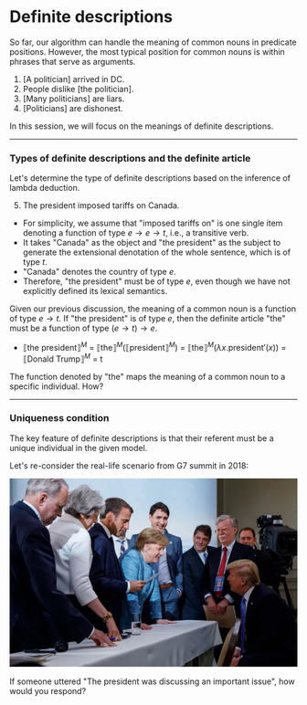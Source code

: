 # Definite descriptions

So far, our algorithm can handle the meaning of common nouns in predicate positions. However, the most typical position for common nouns is within phrases that serve as arguments. 

1. [A politician] arrived in DC.
2. People dislike [the politician].
3. [Many politicians] are liars.
4. [Politicians] are dishonest.

In this session, we will focus on the meanings of definite descriptions. 

---

### Types of definite descriptions and the definite article

Let's determine the type of definite descriptions based on the inference of lambda deduction. 

5. The president imposed tariffs on Canada.

- For simplicity, we assume that "imposed tariffs on" is one single item denoting a function of type $e \rightarrow e \rightarrow t$, i.e., a transitive verb.
- It takes "Canada" as the object and "the president" as the subject to generate the extensional denotation of the whole sentence, which is of type $t$. 
- "Canada" denotes the country of type $e$.
- Therefore, "the president" must be of type $e$, even though we have not explicitly defined its lexical semantics.  

Given our previous discussion, the meaning of a common noun is a function of type $e \rightarrow t$. If "the president" is of type $e$, then the definite article "the" must be a function of type $(e \rightarrow t) \rightarrow e$.  

- $⟦\text{the president}⟧^M$ = $⟦\text{the}⟧^M (⟦\text{president}⟧^M)$ = $⟦\text{the}⟧^M (\lambda x. \text{president}'(x))$ = $⟦\text{Donald Trump}⟧^M$ = $\text{t}$

The function denoted by "the" maps the meaning of a common noun to a specific individual. How? 

---
### Uniqueness condition

The key feature of definite descriptions is that their referent must be a unique individual in the given model.  

Let's re-consider the real-life scenario from G7 summit in 2018:

![Alt Text](https://github.com/haozeli-ling/Semantic-Analysis/blob/main/model.png)

If someone uttered "The president was discussing an important issue", how would you respond? 
